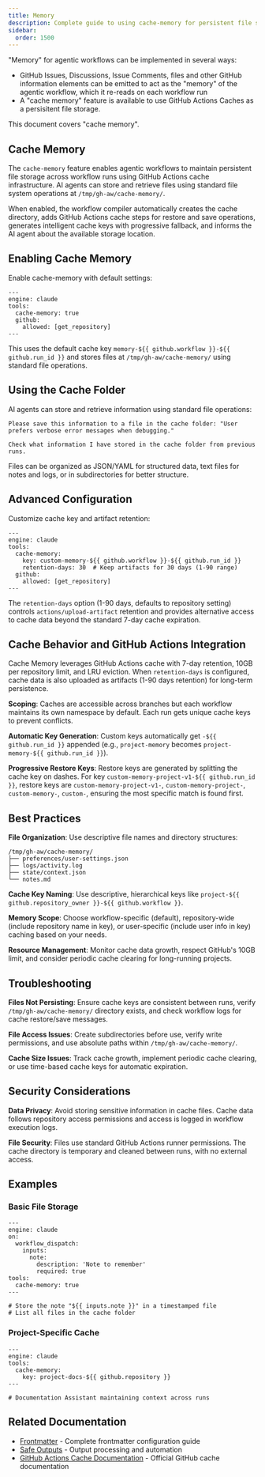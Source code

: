 ```yaml
---
title: Memory
description: Complete guide to using cache-memory for persistent file storage across workflow runs using GitHub Actions cache and simple file operations.
sidebar:
  order: 1500
---
```


"Memory" for agentic workflows can be implemented in several ways:

- GitHub Issues, Discussions, Issue Comments, files and other GitHub information elements can be emitted to act as the "memory" of the agentic workflow, which it re-reads on each workflow run
- A "cache memory" feature is available to use GitHub Actions Caches as a persisitent file storage. 

This document covers "cache memory".

## Cache Memory

The `cache-memory` feature enables agentic workflows to maintain persistent file storage across workflow runs using GitHub Actions cache infrastructure. AI agents can store and retrieve files using standard file system operations at `/tmp/gh-aw/cache-memory/`.

When enabled, the workflow compiler automatically creates the cache directory, adds GitHub Actions cache steps for restore and save operations, generates intelligent cache keys with progressive fallback, and informs the AI agent about the available storage location.

## Enabling Cache Memory

Enable cache-memory with default settings:

```aw wrap
---
engine: claude
tools:
  cache-memory: true
  github:
    allowed: [get_repository]
---
```

This uses the default cache key `memory-${{ github.workflow }}-${{ github.run_id }}` and stores files at `/tmp/gh-aw/cache-memory/` using standard file operations.

## Using the Cache Folder

AI agents can store and retrieve information using standard file operations:

```aw wrap
Please save this information to a file in the cache folder: "User prefers verbose error messages when debugging."
```

```aw wrap
Check what information I have stored in the cache folder from previous runs.
```

Files can be organized as JSON/YAML for structured data, text files for notes and logs, or in subdirectories for better structure.

## Advanced Configuration

Customize cache key and artifact retention:

```aw wrap
---
engine: claude
tools:
  cache-memory:
    key: custom-memory-${{ github.workflow }}-${{ github.run_id }}
    retention-days: 30  # Keep artifacts for 30 days (1-90 range)
  github:
    allowed: [get_repository]
---
```

The `retention-days` option (1-90 days, defaults to repository setting) controls `actions/upload-artifact` retention and provides alternative access to cache data beyond the standard 7-day cache expiration.

## Cache Behavior and GitHub Actions Integration

Cache Memory leverages GitHub Actions cache with 7-day retention, 10GB per repository limit, and LRU eviction. When `retention-days` is configured, cache data is also uploaded as artifacts (1-90 days retention) for long-term persistence.

**Scoping**: Caches are accessible across branches but each workflow maintains its own namespace by default. Each run gets unique cache keys to prevent conflicts.

**Automatic Key Generation**: Custom keys automatically get `-${{ github.run_id }}` appended (e.g., `project-memory` becomes `project-memory-${{ github.run_id }}`).

**Progressive Restore Keys**: Restore keys are generated by splitting the cache key on dashes. For key `custom-memory-project-v1-${{ github.run_id }}`, restore keys are `custom-memory-project-v1-`, `custom-memory-project-`, `custom-memory-`, `custom-`, ensuring the most specific match is found first.

## Best Practices

**File Organization**: Use descriptive file names and directory structures:

```
/tmp/gh-aw/cache-memory/
├── preferences/user-settings.json
├── logs/activity.log
├── state/context.json
└── notes.md
```

**Cache Key Naming**: Use descriptive, hierarchical keys like `project-${{ github.repository_owner }}-${{ github.workflow }}`.

**Memory Scope**: Choose workflow-specific (default), repository-wide (include repository name in key), or user-specific (include user info in key) caching based on your needs.

**Resource Management**: Monitor cache data growth, respect GitHub's 10GB limit, and consider periodic cache clearing for long-running projects.

## Troubleshooting

**Files Not Persisting**: Ensure cache keys are consistent between runs, verify `/tmp/gh-aw/cache-memory/` directory exists, and check workflow logs for cache restore/save messages.

**File Access Issues**: Create subdirectories before use, verify write permissions, and use absolute paths within `/tmp/gh-aw/cache-memory/`.

**Cache Size Issues**: Track cache growth, implement periodic cache clearing, or use time-based cache keys for automatic expiration.

## Security Considerations

**Data Privacy**: Avoid storing sensitive information in cache files. Cache data follows repository access permissions and access is logged in workflow execution logs.

**File Security**: Files use standard GitHub Actions runner permissions. The cache directory is temporary and cleaned between runs, with no external access.

## Examples

### Basic File Storage

```aw wrap
---
engine: claude
on:
  workflow_dispatch:
    inputs:
      note:
        description: 'Note to remember'
        required: true
tools:
  cache-memory: true
---

# Store the note "${{ inputs.note }}" in a timestamped file
# List all files in the cache folder
```

### Project-Specific Cache

```aw wrap
---
engine: claude
tools:
  cache-memory:
    key: project-docs-${{ github.repository }}
---

# Documentation Assistant maintaining context across runs
```

## Related Documentation

- [Frontmatter](/gh-aw/reference/frontmatter/) - Complete frontmatter configuration guide
- [Safe Outputs](/gh-aw/reference/safe-outputs/) - Output processing and automation
- [GitHub Actions Cache Documentation](https://docs.github.com/en/actions/using-workflows/caching-dependencies-to-speed-up-workflows) - Official GitHub cache documentation